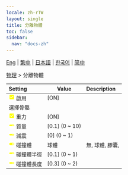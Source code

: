 ```yaml
---
locale: zh-rTW
layout: single
title: 分離物體
toc: false
sidebar:
  nav: "docs-zh"
---
```

[Eng](/dancexr/menu/2025.4/actor/detach_object) | [繁中](/tw/dancexr/menu/2025.4/actor/detach_object) | [日本語](/jp/dancexr/menu/2025.4/actor/detach_object) | [한국어](/kr/dancexr/menu/2025.4/actor/detach_object) | [简中](/zh/dancexr/menu/2025.4/actor/detach_object)

[物理](../menu#物理) > 分離物體



| Setting | Value | Description |
| :--- | --- | :--- |
|<nobr> ![check_on icon](/images/icon/ic_check_on.png)  啟用</nobr>| [ON] | 
|<nobr> 選擇骨骼</nobr>|| 
|<nobr> ![check_on icon](/images/icon/ic_check_on.png)  重力</nobr>| [ON] | 
|<nobr> ![slider icon](/images/icon/ic_slider.png)  質量</nobr>| [0.1] (0 ~ 10) | 
|<nobr> ![slider icon](/images/icon/ic_slider.png)  減震</nobr>| [0] (0 ~ 1) | 
|<nobr> ![toggle_on icon](/images/icon/ic_toggle_on.png)  碰撞體</nobr>| 球體 | 無, 球體, 膠囊, 
|<nobr> ![slider icon](/images/icon/ic_slider.png)  碰撞體半徑</nobr>| [0.1] (0 ~ 1) | 
|<nobr> ![slider icon](/images/icon/ic_slider.png)  碰撞體長度</nobr>| [0.3] (0 ~ 2) | 
